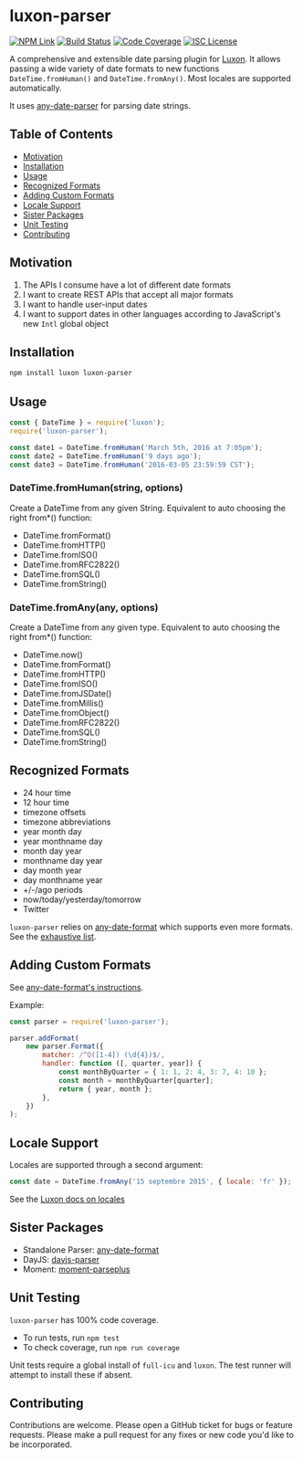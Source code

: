 # luxon-parser

[![NPM Link](https://img.shields.io/npm/v/luxon-parser?v=0.9.0)](https://npmjs.com/package/luxon-parser)
[![Build Status](https://ci.appveyor.com/api/projects/status/github/kensnyder/luxon-parser?branch=master&svg=true&v=0.9.0)](https://ci.appveyor.com/project/kensnyder/luxon-parser/branch/master)
[![Code Coverage](https://codecov.io/gh/kensnyder/luxon-parser/branch/master/graph/badge.svg?v=0.9.0)](https://codecov.io/gh/kensnyder/luxon-parser)
[![ISC License](https://img.shields.io/npm/l/luxon-parser.svg?v=0.9.0)](https://opensource.org/licenses/ISC)

A comprehensive and extensible date parsing plugin for
[Luxon](https://moment.github.io/luxon/docs/). It allows passing a wide variety
of date formats to new functions `DateTime.fromHuman()` and
`DateTime.fromAny()`. Most locales are supported automatically.

It uses [any-date-parser](https://npmjs.com/package/any-date-parser) for parsing
date strings.

## Table of Contents

- [Motivation](#motivation)
- [Installation](#installation)
- [Usage](#usage)
- [Recognized Formats](#recognized-formats)
- [Adding Custom Formats](#adding-custom-formats)
- [Locale Support](#locale-support)
- [Sister Packages](#sister-packages)
- [Unit Testing](#unit-testing)
- [Contributing](#contributing)

## Motivation

1. The APIs I consume have a lot of different date formats
1. I want to create REST APIs that accept all major formats
1. I want to handle user-input dates
1. I want to support dates in other languages according to JavaScript's new
   `Intl` global object

## Installation

```bash
npm install luxon luxon-parser
```

## Usage

```js
const { DateTime } = require('luxon');
require('luxon-parser');

const date1 = DateTime.fromHuman('March 5th, 2016 at 7:05pm');
const date2 = DateTime.fromHuman('9 days ago');
const date3 = DateTime.fromHuman('2016-03-05 23:59:59 CST');
```

### DateTime.fromHuman(string, options)

Create a DateTime from any given String. Equivalent to auto choosing the right
from\*() function:

- DateTime.fromFormat()
- DateTime.fromHTTP()
- DateTime.fromISO()
- DateTime.fromRFC2822()
- DateTime.fromSQL()
- DateTime.fromString()

### DateTime.fromAny(any, options)

Create a DateTime from any given type. Equivalent to auto choosing the right
from\*() function:

- DateTime.now()
- DateTime.fromFormat()
- DateTime.fromHTTP()
- DateTime.fromISO()
- DateTime.fromJSDate()
- DateTime.fromMillis()
- DateTime.fromObject()
- DateTime.fromRFC2822()
- DateTime.fromSQL()
- DateTime.fromString()

## Recognized Formats

- 24 hour time
- 12 hour time
- timezone offsets
- timezone abbreviations
- year month day
- year monthname day
- month day year
- monthname day year
- day month year
- day monthname year
- +/-/ago periods
- now/today/yesterday/tomorrow
- Twitter

`luxon-parser` relies on
[any-date-format](https://www.npmjs.com/package/any-date-parser) which supports
even more formats. See the
[exhaustive list](https://www.npmjs.com/package/any-date-parser#exhaustive-list-of-date-formats).

## Adding Custom Formats

See
[any-date-format's instructions](https://www.npmjs.com/package/any-date-parser#adding-custom-formats).

Example:

```js
const parser = require('luxon-parser');

parser.addFormat(
	new parser.Format({
		matcher: /^Q([1-4]) (\d{4})$/,
		handler: function ([, quarter, year]) {
			const monthByQuarter = { 1: 1, 2: 4, 3: 7, 4: 10 };
			const month = monthByQuarter[quarter];
			return { year, month };
		},
	})
);
```

## Locale Support

Locales are supported through a second argument:

```js
const date = DateTime.fromAny('15 septembre 2015', { locale: 'fr' });
```

See the
[Luxon docs on locales](https://moment.github.io/luxon/docs/manual/intl.html)

## Sister Packages

- Standalone Parser:
  [any-date-format](http://npmjs.com/packages/any-date-format)
- DayJS: [dayjs-parser](http://npmjs.com/package/dayjs-parse)
- Moment: [moment-parseplus](http://npmjs.com/package/moment-parseplus)

## Unit Testing

`luxon-parser` has 100% code coverage.

- To run tests, run `npm test`
- To check coverage, run `npm run coverage`

Unit tests require a global install of `full-icu` and `luxon`. The test runner
will attempt to install these if absent.

## Contributing

Contributions are welcome. Please open a GitHub ticket for bugs or feature
requests. Please make a pull request for any fixes or new code you'd like to be
incorporated.
